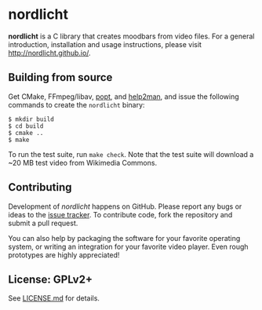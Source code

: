 # nordlicht

**nordlicht** is a C library that creates moodbars from video files. For a general introduction, installation and usage instructions, please visit <http://nordlicht.github.io/>.

## Building from source

Get CMake, FFmpeg/libav, [popt](http://freecode.com/projects/popt), and [help2man](https://www.gnu.org/software/help2man/), and issue the following commands to create the `nordlicht` binary:

    $ mkdir build
    $ cd build
    $ cmake ..
    $ make

To run the test suite, run `make check`. Note that the test suite will download a ~20 MB test video from Wikimedia Commons.

## Contributing

Development of *nordlicht* happens on GitHub. Please report any bugs or ideas to the [issue tracker](https://github.com/nordlicht/nordlicht/issues). To contribute code, fork the repository and submit a pull request.

You can also help by packaging the software for your favorite operating system, or writing an integration for your favorite video player. Even rough prototypes are highly appreciated!

## License: GPLv2+

See [LICENSE.md](LICENSE.md) for details.
